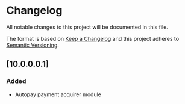 # Changelog
All notable changes to this project will be documented in this file.

The format is based on [Keep a Changelog](http://keepachangelog.com/en/1.0.0/)
and this project adheres to [Semantic Versioning](http://semver.org/spec/v2.0.0.html).

## [10.0.0.0.1]
### Added
- Autopay payment acquirer module

[Unreleased]: https://github.com/Horanet/payment_tipiregie/compare/10.0.0.0.1...HEAD